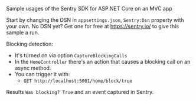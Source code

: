 Sample usages of the Sentry SDK for ASP.NET Core on an MVC app

Start by changing the DSN in `appsettings.json`, `Sentry:Dsn` property with your own.
No DSN yet? Get one for free at https://sentry.io/ to give this sample a run.

Blocking detection:
* It's turned on via option `CaptureBlockingCalls`
* In the `HomeController` there's an action that causes a blocking call on an async method.
* You can trigger it with:
  * `GET http://localhost:5001/home/block/true`

Results `Was blocking? True` and an event captured in Sentry.
